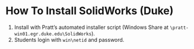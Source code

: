 # How To Install SolidWorks (Duke)

1. Install with Pratt’s automated installer script (Windows Share at
`\pratt-win01.egr.duke.edu\SolidWorks`). 
1. Students login with `win\netid` and password. 
